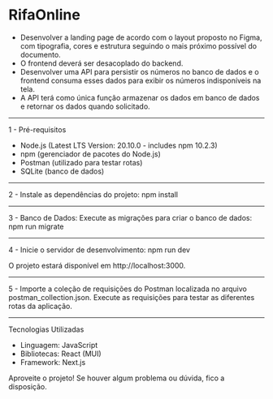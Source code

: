 # RifaOnline

* Desenvolver a landing page de acordo com o layout proposto no Figma, com tipografia, cores e estrutura seguindo o mais próximo possível do documento.
* O frontend deverá ser desacoplado do backend.
* Desenvolver uma API para persistir os números no banco de dados e o frontend consuma esses dados para exibir os números indisponíveis na tela.
* A API terá como única função armazenar os dados em banco de dados e retornar os dados quando solicitado.

----------------------------------------------------------------

1 - Pré-requisitos

* Node.js (Latest LTS Version: 20.10.0 - includes npm 10.2.3)
* npm (gerenciador de pacotes do Node.js)
* Postman (utilizado para testar rotas)
* SQLite (banco de dados)

----------------------------------------------------------------

2 - Instale as dependências do projeto:
npm install

----------------------------------------------------------------

3 - Banco de Dados:
Execute as migrações para criar o banco de dados:
npm run migrate

----------------------------------------------------------------

4 - Inicie o servidor de desenvolvimento:
npm run dev

O projeto estará disponível em http://localhost:3000. 

----------------------------------------------------------------

5 - Importe a coleção de requisições do Postman localizada no arquivo postman_collection.json.
Execute as requisições para testar as diferentes rotas da aplicação.

----------------------------------------------------------------

Tecnologias Utilizadas

* Linguagem: JavaScript
* Bibliotecas: React (MUI)
* Framework: Next.js

Aproveite o projeto! Se houver algum problema ou dúvida, fico a disposição.